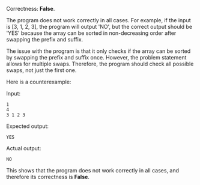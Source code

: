 Correctness: **False**.

The program does not work correctly in all cases. For example, if the input is [3, 1, 2, 3], the program will output 'NO', but the correct output should be 'YES' because the array can be sorted in non-decreasing order after swapping the prefix and suffix.

The issue with the program is that it only checks if the array can be sorted by swapping the prefix and suffix once. However, the problem statement allows for multiple swaps. Therefore, the program should check all possible swaps, not just the first one.

Here is a counterexample:

Input:
```
1
4
3 1 2 3
```
Expected output:
```
YES
```
Actual output:
```
NO
```
This shows that the program does not work correctly in all cases, and therefore its correctness is **False**.